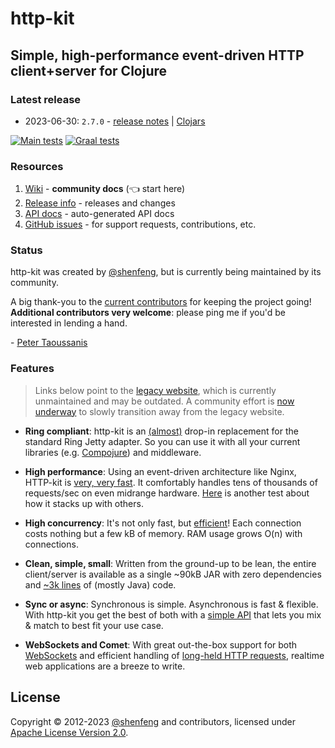 # http-kit

## Simple, high-performance event-driven HTTP client+server for Clojure

### Latest release

- 2023-06-30: `2.7.0` - [release notes](https://github.com/http-kit/http-kit/releases/tag/v2.7.0) | [Clojars](https://clojars.org/http-kit/versions/2.7.0)

[![Main tests](https://github.com/http-kit/http-kit/actions/workflows/main-tests.yml/badge.svg)](https://github.com/http-kit/http-kit/actions/workflows/main-tests.yml) [![Graal tests](https://github.com/http-kit/http-kit/actions/workflows/graal-tests.yml/badge.svg)](https://github.com/http-kit/http-kit/actions/workflows/graal-tests.yml)

### Resources
1. [Wiki][wiki] - **community docs** (👈 start here)
1. [Release info][] - releases and changes
1. [API docs][] - auto-generated API docs
1. [GitHub issues][] - for support requests, contributions, etc.

### Status

http-kit was created by [@shenfeng][], but is currently being maintained by its community.

A big thank-you to the [current contributors](https://github.com/http-kit/http-kit/graphs/contributors) for keeping the project going! **Additional contributors very welcome**: please ping me if you'd be interested in lending a hand.

\- [Peter Taoussanis][]

### Features

> Links below point to the [legacy website](https://http-kit.github.io), which is currently unmaintained and may be outdated. A community effort is [now underway][wiki] to slowly transition away from the legacy website.

- **Ring compliant**: http-kit is an [(almost)](http://http-kit.github.io/migration.html) drop-in replacement for the standard Ring Jetty adapter. So you can use it with all your current libraries (e.g. [Compojure](http://http-kit.github.io/server.html#routing)) and middleware.

- **High performance**: Using an event-driven architecture like Nginx, HTTP-kit is [very, very fast](https://github.com/ptaoussanis/clojure-web-server-benchmarks). It comfortably handles tens of thousands of requests/sec on even midrange hardware. [Here](http://www.techempower.com/benchmarks/#section=data-r3) is another test about how it stacks up with others.

- **High concurrency**: It's not only fast, but [efficient](http://http-kit.github.io/600k-concurrent-connection-http-kit.html)! Each connection costs nothing but a few kB of memory. RAM usage grows O(n) with connections.

- **Clean, simple, small**: Written from the ground-up to be lean, the entire client/server is available as a single ~90kB JAR with zero dependencies and [~3k lines](http://http-kit.github.io/http-kit-clean-small.html) of (mostly Java) code.

- **Sync or async**: Synchronous is simple. Asynchronous is fast & flexible. With http-kit you get the best of both with a [simple API](http://http-kit.github.io/client.html) that lets you mix & match to best fit your use case.

- **WebSockets and Comet**: With great out-the-box support for both [WebSockets](http://http-kit.github.io/server.html#websocket) and efficient handling of [long-held HTTP requests](http://http-kit.github.io/server.html#async), realtime web applications are a breeze to write.

## License

Copyright &copy; 2012-2023 [@shenfeng][] and contributors, licensed under [Apache License Version 2.0](http://www.apache.org/licenses/LICENSE-2.0.html).

<!--- Common links -->
[wiki]: ../../wiki
[Release info]: ../../releases
[GitHub issues]: ../../issues
[Peter Taoussanis]: https://www.taoensso.com

<!--- Repo links -->
[API docs]: http://http-kit.github.io/http-kit/
[@shenfeng]: https://github.com/shenfeng
